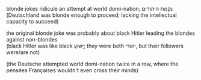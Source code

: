 blonde jokes ridicule an attempt at world domi-nation; נקמת היהודים
<br>(Deutschland was blonde enough to proceed; lacking the intellectual capacity to succeed)

the original blonde joke was probably about black Hitler leading the blondes against non-blondes
<br>(black Hitler was like black יֵשׁוּעַ; they were both יהודי, but their followers were/are not)

(the Deutsche attempted world domi-nation twice in a row, where the pensées Françaises wouldn't even cross their minds)
